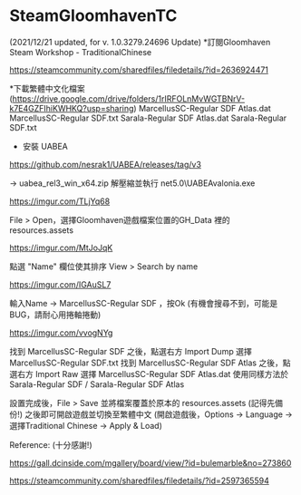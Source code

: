 # SteamGloomhavenTC

(2021/12/21 updated, for v. 1.0.3279.24696 Update)
*訂閱Gloomhaven Steam Workshop - TraditionalChinese

https://steamcommunity.com/sharedfiles/filedetails/?id=2636924471


*下載繁體中文化檔案 (https://drive.google.com/drive/folders/1rIRFOLnMvWGTBNrV-k7E4GZFIhiKWHKQ?usp=sharing)
MarcellusSC-Regular SDF Atlas.dat
MarcellusSC-Regular SDF.txt
Sarala-Regular SDF Atlas.dat
Sarala-Regular SDF.txt
* 安裝 UABEA

https://github.com/nesrak1/UABEA/releases/tag/v3


-> uabea_rel3_win_x64.zip
解壓縮並執行 net5.0\UABEAvalonia.exe

https://imgur.com/TLjYq68


File > Open，選擇Gloomhaven遊戲檔案位置的GH_Data 裡的 resources.assets

https://imgur.com/MtJoJqK


點選 "Name" 欄位使其排序
View > Search by name

https://imgur.com/IGAuSL7


輸入Name -> MarcellusSC-Regular SDF ，按Ok
(有機會搜尋不到，可能是BUG，請耐心用捲軸捲動) 

https://imgur.com/vvogNYg


找到 MarcellusSC-Regular SDF 之後，點選右方 Import Dump
選擇 MarcellusSC-Regular SDF.txt
找到 MarcellusSC-Regular SDF Atlas 之後，點選右方 Import Raw
選擇 MarcellusSC-Regular SDF Atlas.dat
使用同樣方法於 Sarala-Regular SDF / Sarala-Regular SDF Atlas

設置完成後，File > Save 並將檔案覆蓋於原本的 resources.assets (記得先備份!)
之後即可開啟遊戲並切換至繁體中文
(開啟遊戲後，Options -> Language -> 選擇Traditional Chinese -> Apply & Load)

Reference: (十分感謝!)

https://gall.dcinside.com/mgallery/board/view/?id=bulemarble&no=273860

https://steamcommunity.com/sharedfiles/filedetails/?id=2597365594

